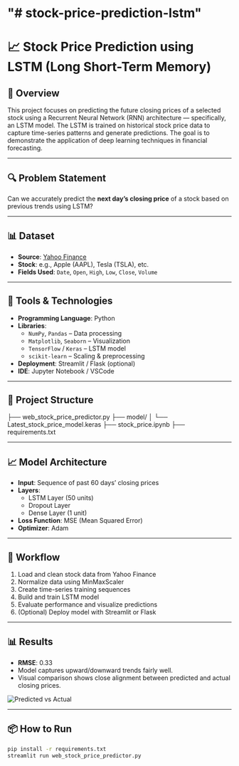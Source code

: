 
"# stock-price-prediction-lstm" 
=======
# 📈 Stock Price Prediction using LSTM (Long Short-Term Memory)

## 🧠 Overview

This project focuses on predicting the future closing prices of a selected stock using a Recurrent Neural Network (RNN) architecture — specifically, an LSTM model. The LSTM is trained on historical stock price data to capture time-series patterns and generate predictions. The goal is to demonstrate the application of deep learning techniques in financial forecasting.

---

## 🔍 Problem Statement

Can we accurately predict the **next day’s closing price** of a stock based on previous trends using LSTM?

---

## 📊 Dataset

- **Source**: [Yahoo Finance](https://finance.yahoo.com/)
- **Stock**: e.g., Apple (AAPL), Tesla (TSLA), etc.
- **Fields Used**: `Date`, `Open`, `High`, `Low`, `Close`, `Volume`

---

## 🔧 Tools & Technologies

- **Programming Language**: Python
- **Libraries**:
  - `NumPy`, `Pandas` – Data processing
  - `Matplotlib`, `Seaborn` – Visualization
  - `TensorFlow` / `Keras` – LSTM model
  - `scikit-learn` – Scaling & preprocessing
- **Deployment**: Streamlit / Flask (optional)
- **IDE**: Jupyter Notebook / VSCode

---

## 🧱 Project Structure

├── web_stock_price_predictor.py
├── model/
│   └── Latest_stock_price_model.keras
├── stock_price.ipynb
├── requirements.txt

---

## 📈 Model Architecture

- **Input**: Sequence of past 60 days’ closing prices
- **Layers**:
  - LSTM Layer (50 units)
  - Dropout Layer
  - Dense Layer (1 unit)
- **Loss Function**: MSE (Mean Squared Error)
- **Optimizer**: Adam

---

## 🔄 Workflow

1. Load and clean stock data from Yahoo Finance
2. Normalize data using MinMaxScaler
3. Create time-series training sequences
4. Build and train LSTM model
5. Evaluate performance and visualize predictions
6. (Optional) Deploy model with Streamlit or Flask

---

## 📊 Results

- **RMSE**: 0.33
- Model captures upward/downward trends fairly well.
- Visual comparison shows close alignment between predicted and actual closing prices.

![Predicted vs Actual](screenshots/predicted_vs_actual.png)

---

## 📦 How to Run

```bash
pip install -r requirements.txt
streamlit run web_stock_price_predictor.py



